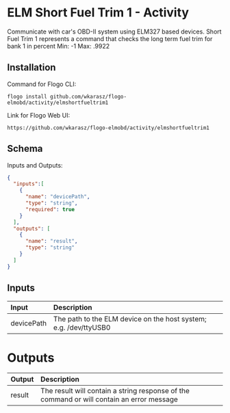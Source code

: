 # 	ELM Short Fuel Trim 1 - Activity

Communicate with car's OBD-II system using ELM327 based devices.
Short Fuel Trim 1 represents a command that checks the long term fuel trim for bank 1 in percent
Min: -1
Max: .9922

## Installation
Command for Flogo CLI:
```console
flogo install github.com/wkarasz/flogo-elmobd/activity/elmshortfueltrim1
```

Link for Flogo Web UI:
```console
https://github.com/wkarasz/flogo-elmobd/activity/elmshortfueltrim1
```

## Schema
Inputs and Outputs:
```json
{
  "inputs":[
    {
      "name": "devicePath",
      "type": "string",
      "required": true
    }
  ],
  "outputs": [
    {
      "name": "result",
      "type": "string"
    }
  ]
}
```
## Inputs
| Input            | Description    |
|:-----------------|:---------------|
| devicePath       | The path to the ELM device on the host system; e.g. /dev/ttyUSB0 |

# Outputs
| Output           | Description    |
|:-----------------|:---------------|
| result           | The result will contain a string response of the command or will contain an error message |
